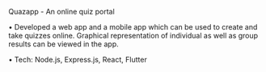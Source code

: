 Quazapp - An online quiz portal

•   Developed a web app and a mobile app which can be used to create and take quizzes online. Graphical representation of individual as well as group results can be viewed in the app. 

•   Tech: Node.js, Express.js, React, Flutter

